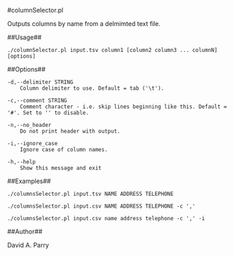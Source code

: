 #columnSelector.pl

Outputs columns by name from a delmimted text file.


##Usage## 

    ./columnSelector.pl input.tsv column1 [column2 column3 ... columnN] [options]

##Options##
    
    -d,--delimiter STRING
        Column delimiter to use. Default = tab ('\t').
    
    -c,--comment STRING
        Comment character - i.e. skip lines beginning like this. Default = '#'. Set to '' to disable.
    
    -n,--no_header
        Do not print header with output.
    
    -i,--ignore_case
        Ignore case of column names.

    -h,--help
        Show this message and exit


##Examples##

    ./columnsSelector.pl input.tsv NAME ADDRESS TELEPHONE
    
    ./columnsSelector.pl input.csv NAME ADDRESS TELEPHONE -c ',' 

    ./columnsSelector.pl input.csv name address telephone -c ',' -i


##Author##

David A. Parry

 
